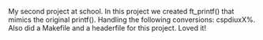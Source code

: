 My second project at school. In this project we created ft_printf() that mimics the original printf(). Handling the following conversions: cspdiuxX%. Also did a Makefile and a headerfile for this project.
Loved it! 
